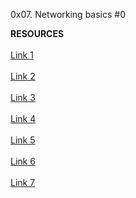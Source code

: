 0x07. Networking basics #0

<b> RESOURCES </b>
<br> </br>
<a href = "https://en.wikipedia.org/wiki/OSI_model"> Link 1 </a>
<br> </br><a href = "https://www.lifewire.com/lans-wans-and-other-area-networks-817376">Link 2</a>
<br> </br><a href = "https://en.wikipedia.org/wiki/Local_area_network">Link 3</a>
<br> </br><a href = "https://en.wikipedia.org/wiki/Wide_area_network">Link 4</a>
<br> </br><a href = "https://en.wikipedia.org/wiki/Internet">Link 5</a>
<br> </br><a href = "https://whatismyipaddress.com/mac-address">Link 6</a>
<br> </br><a href = "https://www.bleepingcomputer.com/tutorials/ip-addresses-explained">Link 7</a>
